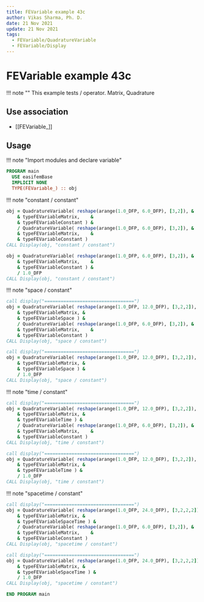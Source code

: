 ```yaml
---
title: FEVariable example 43c
author: Vikas Sharma, Ph. D.
date: 21 Nov 2021
update: 21 Nov 2021
tags:
  - FEVariable/QuadratureVariable
  - FEVariable/Display
---
```


# FEVariable example 43c

!!! note ""
This example tests / operator. Matrix, Quadrature

## Use association

- [[FEVariable_]]

## Usage

!!! note "Import modules and declare variable"

```fortran
PROGRAM main
  USE easifemBase
  IMPLICIT NONE
  TYPE(FEVariable_) :: obj
```

!!! note "constant / constant"

```fortran
obj = QuadratureVariable( reshape(arange(1.0_DFP, 6.0_DFP), [3,2]), &
    & typeFEVariableMatrix,    &
    & typeFEVariableConstant ) &
    / QuadratureVariable( reshape(arange(1.0_DFP, 6.0_DFP), [3,2]), &
    & typeFEVariableMatrix,    &
    & typeFEVariableConstant )
CALL Display(obj, "constant / constant")
```

```fortran
obj = QuadratureVariable( reshape(arange(1.0_DFP, 6.0_DFP), [3,2]), &
    & typeFEVariableMatrix,    &
    & typeFEVariableConstant ) &
    / 1.0_DFP
CALL Display(obj, "constant / constant")
```

!!! note "space / constant"

```fortran
call display("=================================")
obj = QuadratureVariable( reshape(arange(1.0_DFP, 12.0_DFP), [3,2,2]), &
    & typeFEVariableMatrix, &
    & typeFEVariableSpace ) &
    / QuadratureVariable( reshape(arange(1.0_DFP, 6.0_DFP), [3,2]), &
    & typeFEVariableMatrix,    &
    & typeFEVariableConstant )
CALL Display(obj, "space / constant")
```

```fortran
call display("=================================")
obj = QuadratureVariable( reshape(arange(1.0_DFP, 12.0_DFP), [3,2,2]), &
    & typeFEVariableMatrix, &
    & typeFEVariableSpace ) &
    / 1.0_DFP
CALL Display(obj, "space / constant")
```

!!! note "time / constant"

```fortran
call display("=================================")
obj = QuadratureVariable( reshape(arange(1.0_DFP, 12.0_DFP), [3,2,2]), &
    & typeFEVariableMatrix, &
    & typeFEVariableTime ) &
    / QuadratureVariable( reshape(arange(1.0_DFP, 6.0_DFP), [3,2]), &
    & typeFEVariableMatrix,    &
    & typeFEVariableConstant )
CALL Display(obj, "time / constant")
```

```fortran
call display("=================================")
obj = QuadratureVariable( reshape(arange(1.0_DFP, 12.0_DFP), [3,2,2]), &
    & typeFEVariableMatrix, &
    & typeFEVariableTime ) &
    / 1.0_DFP
CALL Display(obj, "time / constant")
```

!!! note "spacetime / constant"

```fortran
call display("=================================")
obj = QuadratureVariable( reshape(arange(1.0_DFP, 24.0_DFP), [3,2,2,2]), &
    & typeFEVariableMatrix, &
    & typeFEVariableSpaceTime ) &
    / QuadratureVariable( reshape(arange(1.0_DFP, 6.0_DFP), [3,2]), &
    & typeFEVariableMatrix,    &
    & typeFEVariableConstant )
CALL Display(obj, "spacetime / constant")
```

```fortran
call display("=================================")
obj = QuadratureVariable( reshape(arange(1.0_DFP, 24.0_DFP), [3,2,2,2]), &
    & typeFEVariableMatrix, &
    & typeFEVariableSpaceTime ) &
    / 1.0_DFP
CALL Display(obj, "spacetime / constant")
```

```fortran
END PROGRAM main
```
